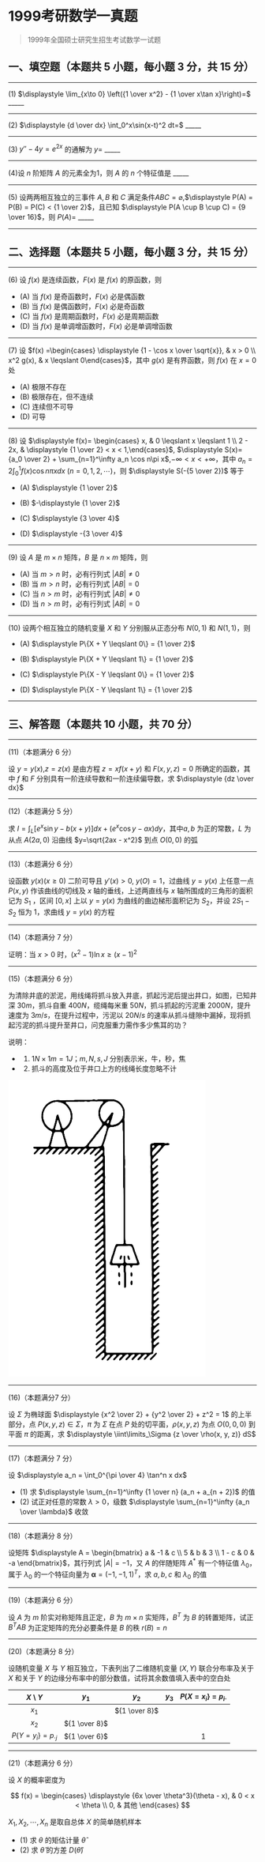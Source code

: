 # 1999考研数学一真题

[annotation]: <id> (939acd8f-fb9f-4299-b5d4-fe212f6995b0)
[annotation]: <status> (public)
[annotation]: <create_time> (2021-03-15 11:55:43)
[annotation]: <category> (数学理论)
[annotation]: <tags> (考研数学)
[annotation]: <comments> (true)
[annotation]: <topic> (考研数学一真题)
[annotation]: <index> (-1999)
[annotation]: <url> (http://blog.ccyg.studio/article/939acd8f-fb9f-4299-b5d4-fe212f6995b0)

> 1999年全国硕士研究生招生考试数学一试题

## 一、填空题（本题共 5 小题，每小题 3 分，共 15 分）

---

(1) $\displaystyle \lim_{x\to 0} \left({1 \over x^2} - {1 \over x\tan x}\right)=$ \_\_\_\_\_

---

(2) $\displaystyle {d \over dx} \int_0^x\sin(x-t)^2 dt=$ \_\_\_\_\_

---

(3) $y''-4y = e^{2x}$ 的通解为 $y=$ \_\_\_\_\_

---

(4)设 $n$ 阶矩阵 $A$ 的元素全为1，则 $A$ 的 $n$ 个特征值是 \_\_\_\_\_

---

(5) 设两两相互独立的三事件 $A,B$ 和 $C$ 满足条件$ABC = \varnothing$,$\displaystyle P(A) = P(B) = P(C) < {1 \over 2}$，且已知 $\displaystyle P(A \cup B \cup C) = {9 \over 16}$，则 $P(A)=$ \_\_\_\_\_

---

## 二、选择题（本题共 5 小题，每小题 3 分，共 15 分）

---

(6) 设 $f(x)$ 是连续函数，$F(x)$ 是 $f(x)$ 的原函数，则

- (A) 当 $f(x)$ 是奇函数时，$F(x)$ 必是偶函数
- (B) 当 $f(x)$ 是偶函数时，$F(x)$ 必是奇函数
- (C) 当 $f(x)$ 是周期函数时，$F(x)$ 必是周期函数
- (D) 当 $f(x)$ 是单调增函数时，$F(x)$ 必是单调增函数

---

(7) 设 $f(x) =\begin{cases} \displaystyle {1 - \cos x \over \sqrt{x}}, & x > 0 \\ x^2 g(x), & x \leqslant 0\end{cases}$，其中 $g(x)$ 是有界函数，则 $f(x)$ 在 $x=0$ 处

- (A) 极限不存在
- (B) 极限存在，但不连续
- (C) 连续但不可导
- (D) 可导

---

(8) 设 $\displaystyle f(x)= \begin{cases} x, & 0 \leqslant x \leqslant 1 \\ 2 - 2x, & \displaystyle {1 \over 2} < x < 1,\end{cases}$, $\displaystyle S(x)= {a_0 \over 2} + \sum_{n=1}^\infty a_n \cos n\pi x$,$-\infty < x < +\infty$，其中 $\displaystyle a_n=2\int_0^1 f(x)\cos n \pi x dx$ $(n = 0, 1, 2,\cdots)$，则 $\displaystyle S(-{5 \over 2})$ 等于

- (A) $\displaystyle {1 \over 2}$

- (B) $-\displaystyle {1 \over 2}$

- (C) $\displaystyle {3 \over 4}$

- (D) $\displaystyle -{3 \over 4}$

---

(9) 设 $A$ 是 $m\times n$ 矩阵，$B$ 是 $n \times m$ 矩阵，则

- (A) 当 $m>n$ 时，必有行列式 $|AB| \neq 0$
- (B) 当 $m>n$ 时，必有行列式 $|AB| = 0$
- (C) 当 $n>m$ 时，必有行列式 $|AB| \neq 0$
- (D) 当 $n>m$ 时，必有行列式 $|AB| = 0$

---

(10) 设两个相互独立的随机变量 $X$ 和 $Y$ 分别服从正态分布 $N(0,1)$ 和 $N(1,1)$，则


- (A) $\displaystyle P\{X + Y \leqslant 0\} = {1 \over 2}$

- (B) $\displaystyle P\{X + Y \leqslant 1\} = {1 \over 2}$

- (C) $\displaystyle P\{X - Y \leqslant 0\} = {1 \over 2}$

- (D) $\displaystyle P\{X - Y \leqslant 1\} = {1 \over 2}$


---

## 三、解答题（本题共 10 小题，共 70 分）

---

(11)（本题满分 6 分）

设 $y = y(x)$,$z = z(x)$ 是由方程 $z=xf(x+y)$ 和 $F(x,y,z) = 0$ 所确定的函数，其中 $f$ 和 $F$ 分别具有一阶连续导数和一阶连续偏导数，求 $\displaystyle {dz \over dx}$

---

(12)（本题满分 5 分）

求 $\displaystyle I = \int_L [e^x\sin y- b(x + y)]dx+ (e^x\cos y - ax)dy$，其中$a,b$ 为正的常数，$L$ 为从点 $A(2a,0)$ 沿曲线 $y=\sqrt{2ax - x^2}$ 到点 $O(0,0)$ 的弧

---

(13)（本题满分 6 分）

设函数 $y(x)(x \geqslant 0)$ 二阶可导且 $y'(x) > 0$, $y(O) = 1$，过曲线 $y= y(x)$ 上任意一点 $P(x,y)$ 作该曲线的切线及 $x$
轴的垂线，上述两直线与 $x$ 轴所围成的三角形的面积记为 $S_1$ ，区间 $[0,x]$ 上以 $y= y(x)$ 为曲线的曲边梯形面积记为 $S_2$，并设 $2S_1 -S_2$ 恒为 $1$，求曲线 $y=y(x)$ 的方程

---

(14)（本题满分 7 分）

证明：当 $x>0$ 时，$(x^2 -1) \ln x \geqslant (x-1)^2$

---

(15)（本题满分 6 分）

为清除井底的淤泥，用线绳将抓斗放入井底，抓起污泥后提出井口，如图，已知井深 $30m$，抓斗自重 $400N$，缆绳每米重 $50N$，抓斗抓起的污泥重 $2000N$，提升速度为 $3m/s$，在提升过程中，污泥以 $20N/s$ 的速率从抓斗缝隙中漏掉，现将抓起污泥的抓斗提升至井口，问克服重力需作多少焦耳的功？

说明：
- 1. $1N \times 1m=1J$；$m, N, s, J$ 分别表示米，牛，秒，焦
- 2. 抓斗的高度及位于井口上方的线绳长度忽略不计

<img class='ui image' src="./images/1999-1.png" style='max-width: 100%; width: 400px'/>

---

(16)（本题满分7 分）

设 $\Sigma$ 为椭球面 $\displaystyle {x^2 \over 2} + {y^2 \over 2} + z^2 = 1$ 的上半部分，点 $P(x,y,z) \in \Sigma$，$\pi$ 为 $\Sigma$ 在点 $P$ 处的切平面，$\rho(x,y,z)$ 为点 $O(0,0,0)$ 到平面 $\pi$ 的距离，求 $\displaystyle \iint\limits_\Sigma {z \over \rho(x, y, z)} dS$

---

(17)（本题满分 7 分）

设 $\displaystyle a_n = \int_0^{\pi \over 4} \tan^n x dx$

- (1) 求 $\displaystyle \sum_{n=1}^\infty {1 \over n} (a_n + a_{n + 2})$ 的值
- (2) 试正对任意的常数 $\lambda > 0$，级数 $\displaystyle \sum_{n=1}^\infty {a_n \over \lambda}$ 收敛

---

(18)（本题满分 8 分）

设矩阵  $\displaystyle A = \begin{bmatrix} a & -1 & c \\ 5 & b & 3 \\ 1 - c & 0 & -a \end{bmatrix}$，其行列式 $|A| = -1$，又 $A$ 的伴随矩阵 $A^*$ 有一个特征值 $\lambda_0$，属于 $\lambda_0$ 的一个特征向量为 $\boldsymbol{\alpha}=(-1, -1, 1)^T$，求 $a,b,c$ 和 $\lambda_0$ 的值

---

(19)（本题满分 6 分）

设 $A$ 为 $m$ 阶实对称矩阵且正定，$B$ 为 $m\times n$ 实矩阵，$B^T$ 为 $B$ 的转置矩阵，试正 $B^TAB$ 为正定矩阵的充分必要条件是 $B$ 的秩 $r(B)= n$

---

(20)（本题满分 8 分）

设随机变量 $X$ 与 $Y$ 相互独立，下表列出了二维随机变量 $(X,Y)$ 联合分布率及关于 $X$ 和关于 $Y$ 的边缘分布率中的部分数值，试将其余数值填入表中的空白处

|        $X$ \\ $Y$        |     $y_1$     |     $y_2$     | $y_3$ | $P\{X=x_i\}=p_{i\cdot}$ |
| :----------------------: | :-----------: | :-----------: | :---: | :---------------------: |
|          $x_1$           |               | ${1 \over 8}$ |       |                         |
|          $x_2$           | ${1 \over 8}$ |               |       |                         |
| $P\{Y=y_i\}=p_{\cdot j}$ | ${1 \over 6}$ |               |       |            1            |

---

(21)（本题满分 6 分）

设 $X$ 的概率密度为

$$
f(x) = \begin{cases}
\displaystyle {6x \over \theta^3}(\theta - x), & 0 < x < \theta \\
0, & 其他
\end{cases}
$$

$X_1, X_2, \cdots, X_n$ 是取自总体 $X$ 的简单随机样本

- (1) 求 $\theta$ 的矩估计量 $\hat{\theta}$
- (2) 求 $\hat{\theta}$ 的方差 $D(\hat{\theta})$
